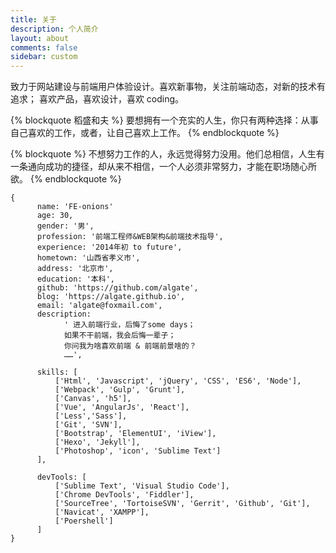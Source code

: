 ```yaml
---
title: 关于
description: 个人简介
layout: about
comments: false
sidebar: custom
---
```

致力于网站建设与前端用户体验设计。喜欢新事物，关注前端动态，对新的技术有追求； 喜欢产品，喜欢设计，喜欢 coding。

{% blockquote 稻盛和夫 %}
要想拥有一个充实的人生，你只有两种选择：从事自己喜欢的工作，或者，让自己喜欢上工作。
{% endblockquote %}

{% blockquote %}
不想努力工作的人，永远觉得努力没用。他们总相信，人生有一条通向成功的捷径，却从来不相信，一个人必须非常努力，才能在职场随心所欲。
{% endblockquote %}

```
{
      name: 'FE-onions'
      age: 30,
      gender: '男',
      profession: '前端工程师&WEB架构&前端技术指导',
      experience: '2014年初 to future',
      hometown: '山西省孝义市',
      address: '北京市',
      education: '本科',
      github: 'https://github.com/algate',
      blog: 'https://algate.github.io',
      email: 'algate@foxmail.com',
      description:
            ' 进入前端行业，后悔了some days；
            如果不干前端，我会后悔一辈子；
            你问我为啥喜欢前端 & 前端前景啥的？
            ……',

      skills: [
          ['Html', 'Javascript', 'jQuery', 'CSS', 'ES6', 'Node'],
          ['Webpack', 'Gulp', 'Grunt'],
          ['Canvas', 'h5'],
          ['Vue', 'AngularJs', 'React'],
          ['Less','Sass'],
          ['Git', 'SVN'],
          ['Bootstrap', 'ElementUI', 'iView'],
          ['Hexo', 'Jekyll'],
          ['Photoshop', 'icon', 'Sublime Text']
      ],

      devTools: [
          ['Sublime Text', 'Visual Studio Code'],
          ['Chrome DevTools', 'Fiddler'],
          ['SourceTree', 'TortoiseSVN', 'Gerrit', 'Github', 'Git'],
          ['Navicat', 'XAMPP'],
          ['Poershell']
      ]
}
```
